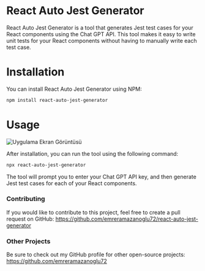 
# React Auto Jest Generator

React Auto Jest Generator is a tool that generates Jest test cases for your React components using the Chat GPT API. This tool makes it easy to write unit tests for your React components without having to manually write each test case.

# Installation
You can install React Auto Jest Generator using NPM:


```bash
npm install react-auto-jest-generator
```

# Usage

![Uygulama Ekran Görüntüsü](https://raw.githubusercontent.com/emreramazanoglu72/react-auto-jest-generators/main/usage.gif)

After installation, you can run the tool using the following command:

```bash
npx react-auto-jest-generator

```

The tool will prompt you to enter your Chat GPT API key, and then generate Jest test cases for each of your React components.

### Contributing
If you would like to contribute to this project, feel free to create a pull request on GitHub: https://github.com/emreramazanoglu72/react-auto-jest-generator

### Other Projects
Be sure to check out my GitHub profile for other open-source projects: https://github.com/emreramazanoglu72


